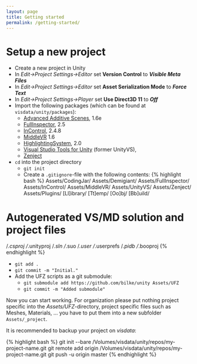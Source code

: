 ```yaml
---
layout: page
title: Getting started
permalink: /getting-started/
---
```


# Setup a new project

- Create a new project in Unity
- In *Edit->Project Settings->Editor* set **Version Control** to ***Visible Meta Files***
- In *Edit->Project Settings->Editor* set **Asset Serialization Mode** to ***Force Text***
- In *Edit->Project Settings->Player* set **Use Direct3D 11** to ***Off***
- Import the following packages (which can be found at `visdata/unity/packages`):
    - [Advanced Additive Scenes](http://forum.unity3d.com/threads/advanced-additive-scenes.247092/), 1.6e
    - [FullInspector](http://jacobdufault.github.io/fullinspector/guide/), 2.5
    - [InControl](http://www.gallantgames.com/pages/incontrol-introduction), 2.4.8
    - [MiddleVR](http://www.middlevr.com/doc/1.6/) 1.6
    - [HighlightingSystem](http://deepdreamgames.com/highlighting-system/), 2.0
    - [Visual Studio Tools for Unity](http://unityvs.com/documentation/) (former UnityVS),
    - [Zenject](https://github.com/modesttree/Zenject)
- `cd` into the project directory
    - `git init`
    - Create a `.gitignore`-file with the following contents:
{% highlight bash %}
Assets/CodingJar/
Assets/Demigiant/
Assets/FullInspector/
Assets/InControl/
Assets/MiddleVR/
Assets/UnityVS/
Assets/Zenject/
Assets/Plugins/
[Ll]ibrary/
[Tt]emp/
[Oo]bj/
[Bb]uild/
# Autogenerated VS/MD solution and project files
/*.csproj
/*.unityproj
/*.sln
/*.suo
/*.user
/*.userprefs
/*.pidb
/*.booproj
{% endhighlight %}

- `git add .`
- `git commit -m "Initial."`
- Add the UFZ scripts as a git submodule:
    - `git submodule add https://github.com/bilke/unity Assets/UFZ`
    - `git commit -m "Added submodule"`

Now you can start working. For organization please put nothing project specific into the *Assets/UFZ*-directory, project specific files such as Meshes, Materials, ... you have to put them into a new subfolder `Assets/_project`.

It is recommended to backup your project on *visdata*:

{% highlight bash %}
git init --bare /Volumes/visdata/unity/repos/my-project-name.git
git remote add origin /Volumes/visdata/unity/repos/my-project-name.git
git push -u origin master
{% endhighlight %}
